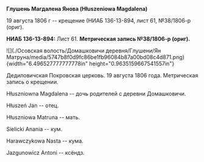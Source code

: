 **Глушень Магдалена Янова (Hłuszeniowa Magdalena)**

19 августа 1806 г -- крещение (НИАБ 136-13-894, лист 61, №38/1806-р
(ориг).

**НИАБ 136-13-894:** Лист 61. **Метрическая запись №38/1806-р (ориг).**

![](./Осовская волость/Домашковичи деревня/Глушени/Ян Матруна/media/5747b8f0d9fc86be1fb96084b87a00bd08c4d871.png){width="6.496527777777778in"
height="0.9635159667541557in"}

Дедиловичская Покровская церковь. 19 августа 1806 года. Метрическая
запись о крещении.

Hłuszniowna Magdalena -- дочь родителей с деревни Домашковичи.

Hłuszeń Jan -- отец.

Hłuszniowa Matruna -- мать.

Sielicki Anania -- кум.

Harawczykowa Nasta -- кума.

Jazgunowicz Antoni -- ксёндз.
